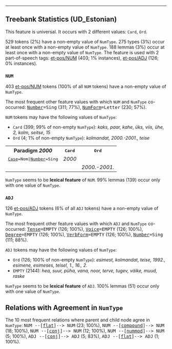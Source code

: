 

--------------------------------------------------------------------------------

## Treebank Statistics (UD_Estonian)

This feature is universal.
It occurs with 2 different values: `Card`, `Ord`.

529 tokens (2%) have a non-empty value of `NumType`.
275 types (3%) occur at least once with a non-empty value of `NumType`.
188 lemmas (3%) occur at least once with a non-empty value of `NumType`.
The feature is used with 2 part-of-speech tags: [et-pos/NUM]() (403; 1% instances), [et-pos/ADJ]() (126; 0% instances).

### `NUM`

403 [et-pos/NUM]() tokens (100% of all `NUM` tokens) have a non-empty value of `NumType`.

The most frequent other feature values with which `NUM` and `NumType` co-occurred: <tt><a href="Number.html">Number</a>=Sing</tt> (311; 77%), <tt><a href="NumForm.html">NumForm</a>=Letter</tt> (230; 57%).

`NUM` tokens may have the following values of `NumType`:

* `Card` (399; 99% of non-empty `NumType`): <em>kaks, paar, kahe, üks, viis, ühe, 2, kolm, seitse, 15</em>
* `Ord` (4; 1% of non-empty `NumType`): <em>kolmandat, 2000.-2001., teise</em>

<table>
  <tr><th>Paradigm <i>2000</i></th><th><tt>Card</tt></th><th><tt>Ord</tt></th></tr>
  <tr><td><tt><a href="Case.html">Case</a>=Nom|<a href="Number.html">Number</a>=Sing</tt></td><td><em>2000</em></td><td></td></tr>
  <tr><td><tt></tt></td><td></td><td><em>2000.-2001.</em></td></tr>
</table>

`NumType` seems to be **lexical feature** of `NUM`. 99% lemmas (139) occur only with one value of `NumType`.

### `ADJ`

126 [et-pos/ADJ]() tokens (6% of all `ADJ` tokens) have a non-empty value of `NumType`.

The most frequent other feature values with which `ADJ` and `NumType` co-occurred: <tt><a href="Tense.html">Tense</a>=EMPTY</tt> (126; 100%), <tt><a href="Voice.html">Voice</a>=EMPTY</tt> (126; 100%), <tt><a href="Degree.html">Degree</a>=EMPTY</tt> (126; 100%), <tt><a href="VerbForm.html">VerbForm</a>=EMPTY</tt> (126; 100%), <tt><a href="Number.html">Number</a>=Sing</tt> (111; 88%).

`ADJ` tokens may have the following values of `NumType`:

* `Ord` (126; 100% of non-empty `NumType`): <em>esimest, kolmandat, teise, 1992., esimene, esimeses, teisel, 1., 16., 2.</em>
* `EMPTY` (2144): <em>hea, suur, püha, vana, noor, terve, tugev, väike, muud, raske</em>

`NumType` seems to be **lexical feature** of `ADJ`. 100% lemmas (51) occur only with one value of `NumType`.

## Relations with Agreement in `NumType`

The 10 most frequent relations where parent and child node agree in `NumType`:
<tt>NUM --[<a href="../dep/flat.html">flat</a>]--> NUM</tt> (23; 100%),
<tt>NUM --[<a href="../dep/compound.html">compound</a>]--> NUM</tt> (18; 100%),
<tt>NUM --[<a href="../dep/conj.html">conj</a>]--> NUM</tt> (12; 100%),
<tt>NUM --[<a href="../dep/nummod.html">nummod</a>]--> NUM</tt> (5; 100%),
<tt>ADJ --[<a href="../dep/conj.html">conj</a>]--> ADJ</tt> (5; 83%),
<tt>ADJ --[<a href="../dep/flat.html">flat</a>]--> ADJ</tt> (1; 100%).

